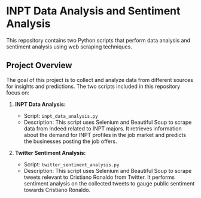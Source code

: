 # INPT Data Analysis and Sentiment Analysis

This repository contains two Python scripts that perform data analysis and sentiment analysis using web scraping techniques.

## Project Overview

The goal of this project is to collect and analyze data from different sources for insights and predictions. The two scripts included in this repository focus on:

1. **INPT Data Analysis:**
   - Script: `inpt_data_analysis.py`
   - Description: This script uses Selenium and Beautiful Soup to scrape data from Indeed related to INPT majors. It retrieves information about the demand for INPT profiles in the job market and predicts the businesses posting the job offers.

2. **Twitter Sentiment Analysis:**
   - Script: `twitter_sentiment_analysis.py`
   - Description: This script uses Selenium and Beautiful Soup to scrape tweets relevant to Cristiano Ronaldo from Twitter. It performs sentiment analysis on the collected tweets to gauge public sentiment towards Cristiano Ronaldo.
